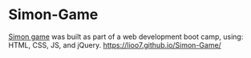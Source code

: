 # Simon-Game
<a href="https://en.wikipedia.org/wiki/Simon_(game)">Simon game</a> was built as part of a web development boot camp, using: HTML, CSS, JS, and jQuery.
https://lioo7.github.io/Simon-Game/
